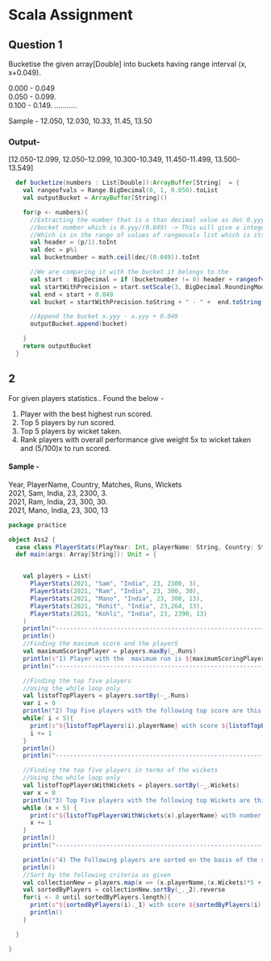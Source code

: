 # Scala Assignment



## Question 1
Bucketise the given array[Double] into buckets having range interval (x, x+0.049).

0.000 - 0.049 \
0.050 - 0.099.  
0.100 - 0.149. 
...........

Sample -
12.050, 12.030, 10.33, 11.45, 13.50 

### Output-
[12.050-12.099, 12.050-12.099, 10.300-10.349, 11.450-11.499, 13.500-13.549]







```scala
  def bucketize(numbers : List[Double]):ArrayBuffer[String]  = {
    val rangeofvals = Range.BigDecimal(0, 1, 0.050).toList
    val outputBucket = ArrayBuffer[String]()

    for(p <- numbers){
      //Extracting the number that is x than decimal value as dec 0.yyy then finding the
      //bucket number which is 0.yyy/(0.049) -> This will give a integer value between 1-19
      //Which is in the range of values of rangeovals list which is itself divided into 20 buckets
      val header = (p/1).toInt
      val dec = p%1
      val bucketnumber = math.ceil(dec/(0.049)).toInt

      //We are comparing it with the bucket it belongs to the
      val start : BigDecimal = if (bucketnumber != 0) header + rangeofvals(bucketnumber-1)  else header
      val startWithPrecision = start.setScale(3, BigDecimal.RoundingMode.HALF_UP)
      val end = start + 0.049
      val bucket = startWithPrecision.toString + " - " +  end.toString();

      //Append the bucket x.yyy - x.yyy + 0.049
      outputBucket.append(bucket)

    }
    return outputBucket
  }


```

## 2
For given players statistics..
    Found the below -
1. Player with the best highest run scored.
2. Top 5 players by run scored.
3. Top 5 players by wicket taken.
4. Rank players with overall performance give weight 5x to wicket taken and (5/100)x to run scored.

#### Sample - 
Year, PlayerName, Country, Matches, Runs, Wickets \
2021, Sam, India, 23, 2300, 3. \
2021, Ram, India, 23, 300, 30.  \
2021, Mano, India, 23, 300, 13


```scala
package practice

object Ass2 {
  case class PlayerStats(PlayYear: Int, playerName: String, Country: String, Matches: Int, Runs: Int, Wickets: Int)
  def main(args: Array[String]): Unit = {


    val players = List(
      PlayerStats(2021, "Sam", "India", 23, 2300, 3),
      PlayerStats(2021, "Ram", "India", 23, 300, 30),
      PlayerStats(2021, "Mano", "India", 23, 300, 13),
      PlayerStats(2021, "Rohit", "India", 23,264, 13),
      PlayerStats(2021, "Kohli", "India", 23, 2390, 13)
    )
    println("--------------------------------------------------------------------------------------------------------")
    println()
    //Finding the maximum score and the playerS
    val maximumScoringPlayer = players.maxBy(_.Runs)
    println(s"1) Player with the  maximum run is ${maximumScoringPlayer.playerName} with runs ${maximumScoringPlayer.Runs}")
    println("--------------------------------------------------------------------------------------------------------")

    //Finding the top five players
    //Using the while loop only
    val listofTopPlayers = players.sortBy(-_.Runs)
    var i = 0
    println("2) Top Five players with the following top score are this ->")
    while( i < 5){
      print(s"${listofTopPlayers(i).playerName} with score ${listofTopPlayers(i).Runs}, ")
      i += 1
    }
    println()
    println("----------------------------------------------------------------------------------------------------------")

    //Finding the top five players in terms of the wickets
    //Using the while loop only
    val listofTopPlayersWithWickets = players.sortBy(-_.Wickets)
    var x = 0
    println("3) Top Five players with the following top Wickets are this ->")
    while (x < 5) {
      print(s"${listofTopPlayersWithWickets(x).playerName} with number of wickets are ${listofTopPlayersWithWickets(x).Wickets}, ")
      x += 1
    }
    println()
    println("----------------------------------------------------------------------------------------------------------")

    println(s"4) The Following players are sorted on the basis of the score")
    println()
    //Sort by the following criteria as given
    val collectionNew = players.map(x => (x.playerName,(x.Wickets)*5 + x.Runs*(0.05) ))
    val sortedByPlayers = collectionNew.sortBy(_._2).reverse
    for(i <- 0 until sortedByPlayers.length){
      print(s"${sortedByPlayers(i)._1} with score ${sortedByPlayers(i)._2}")
      println()
    }

  }

}




```



